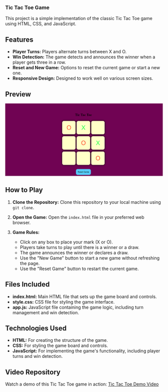 ### Tic Tac Toe Game

This project is a simple implementation of the classic Tic Tac Toe game using HTML, CSS, and JavaScript.

## Features

- **Player Turns:** Players alternate turns between X and O.
- **Win Detection:** The game detects and announces the winner when a player gets three in a row.
- **Reset and New Game:** Options to reset the current game or start a new one.
- **Responsive Design:** Designed to work well on various screen sizes.

## Preview

![Tic Tac Toe Preview](./pictures/Photo.png)

## How to Play

1. **Clone the Repository:** Clone this repository to your local machine using `git clone`.
   
2. **Open the Game:** Open the `index.html` file in your preferred web browser.

3. **Game Rules:**
   - Click on any box to place your mark (X or O).
   - Players take turns to play until there is a winner or a draw.
   - The game announces the winner or declares a draw.
   - Use the "New Game" button to start a new game without refreshing the page.
   - Use the "Reset Game" button to restart the current game.

## Files Included

- **index.html:** Main HTML file that sets up the game board and controls.
- **style.css:** CSS file for styling the game interface.
- **app.js:** JavaScript file containing the game logic, including turn management and win detection.

## Technologies Used

- **HTML:** For creating the structure of the game.
- **CSS:** For styling the game board and controls.
- **JavaScript:** For implementing the game's functionality, including player turns and win detection.

## Video Repository

Watch a demo of this Tic Tac Toe game in action: [Tic Tac Toe Demo Video](https://youtu.be/SqrppLEljkY?si=k57-uiBtfbpGjQcr)
